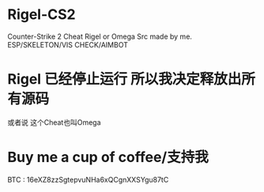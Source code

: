 # Rigel-CS2
Counter-Strike 2 Cheat Rigel or Omega Src made by me. ESP/SKELETON/VIS CHECK/AIMBOT
# Rigel 已经停止运行 所以我决定释放出所有源码
或者说 这个Cheat也叫Omega
# Buy me a cup of coffee/支持我
BTC : 16eXZ8zzSgtepvuNHa6xQCgnXXSYgu87tC
